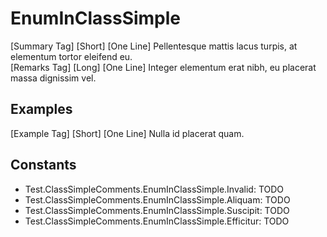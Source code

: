 # EnumInClassSimple

[Summary Tag] [Short] [One Line] Pellentesque mattis lacus turpis, at elementum tortor eleifend eu.  
[Remarks Tag] [Long] [One Line] Integer elementum erat nibh, eu placerat massa dignissim vel.  

## Examples

[Example Tag] [Short] [One Line] Nulla id placerat quam.  

## Constants

* Test.ClassSimpleComments.EnumInClassSimple.Invalid: TODO  
* Test.ClassSimpleComments.EnumInClassSimple.Aliquam: TODO  
* Test.ClassSimpleComments.EnumInClassSimple.Suscipit: TODO  
* Test.ClassSimpleComments.EnumInClassSimple.Efficitur: TODO  

